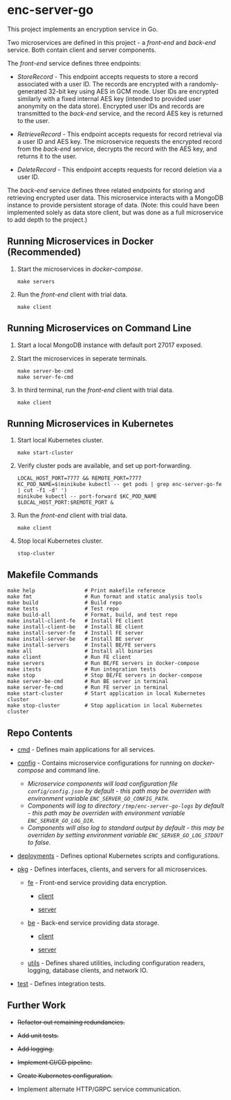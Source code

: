 # enc-server-go #
This project implements an encryption service in Go.

Two microservices are defined in this project - a _front-end_ and _back-end_ service. Both contain client and server components.

The _front-end_ service defines three endpoints:

* _StoreRecord_ - This endpoint accepts requests to store a record associated with a user ID. The records are encrypted with a randomly-generated 32-bit key using AES in GCM mode. User IDs are encrypted similarly with a fixed internal AES key (intended to provided user anonymity on the data store). Encrypted user IDs and records are transmitted to the _back-end_ service, and the record AES key is returned to the user.
	
* _RetrieveRecord_ - This endpoint accepts requests for record retrieval via a user ID and AES key. The microservice requests the encrypted record from the _back-end_ service, decrypts the record with the AES key, and returns it to the user. 

* _DeleteRecord_ - This endpoint accepts requests for record deletion via a user ID. 
	
The _back-end_ service defines three related endpoints for storing and retrieving encrypted user data. This microservice interacts with a MongoDB instance to provide persistent storage of data. (Note: this could have been implemented solely as data store client, but was done as a full microservice to add depth to the project.)

## Running Microservices in Docker (Recommended) ##
1. Start the microservices in _docker-compose_.
    ```
    make servers
    ```
    
2. Run the _front-end_ client with trial data.
    ```
    make client
    ```
    
## Running Microservices on Command Line ##
1. Start a local MongoDB instance with default port 27017 exposed.

2. Start the microservices in seperate terminals.
    ```
    make server-be-cmd
    make server-fe-cmd
    ```
    
2. In third terminal, run the _front-end_ client with trial data.
    ```
    make client
    ```
    
## Running Microservices in Kubernetes ##
1. Start local Kubernetes cluster.
    ```
    make start-cluster
    ```
    
2. Verify cluster pods are available, and set up port-forwarding.
    ```
    LOCAL_HOST_PORT=7777 && REMOTE_PORT=7777
    KC_POD_NAME=$(minikube kubectl -- get pods | grep enc-server-go-fe | cut -f1 -d' ')
    minikube kubectl -- port-forward $KC_POD_NAME $LOCAL_HOST_PORT:$REMOTE_PORT &
    ```
    
3. Run the _front-end_ client with trial data.
    ```
    make client
    ```
    
4. Stop local Kubernetes cluster.
    ```
    stop-cluster
    ```

## Makefile Commands ##
```
make help                # Print makefile reference
make fmt                 # Run format and static analysis tools
make build               # Build repo
make tests               # Test repo
make build-all           # Format, build, and test repo
make install-client-fe   # Install FE client
make install-client-be   # Install BE client
make install-server-fe   # Install FE server
make install-server-be   # Install BE server
make install-servers     # Install BE/FE servers
make all                 # Install all binaries
make client              # Run FE client
make servers             # Run BE/FE servers in docker-compose
make itests              # Run integration tests
make stop                # Stop BE/FE servers in docker-compose
make server-be-cmd       # Run BE server in terminal
make server-fe-cmd       # Run FE server in terminal
make start-cluster       # Start application in local Kubernetes cluster
make stop-cluster        # Stop application in local Kubernetes cluster
```
 
## Repo Contents ##
* [cmd](cmd) - Defines main applications for all services.

* [config](config) - Contains microservice configurations for running on _docker-compose_ and command line. 
    * _Microservice components will load configuration file `config/config.json` by default - this path may be overriden with environment variable `ENC_SERVER_GO_CONFIG_PATH`._
    * _Components will log to directory `/tmp/enc-server-go-logs` by default - this path may be overriden with environment variable `ENC_SERVER_GO_LOG_DIR`._
    * _Components will also log to standard output by default - this may be overriden by setting environment variable `ENC_SERVER_GO_LOG_STDOUT` to false._

* [deployments](deployments) - Defines optional Kubernetes scripts and configurations.

* [pkg](pkg) - Defines interfaces, clients, and servers for all microservices.

	* [fe](pkg/fe) - Front-end service providing data encryption.
	
		* [client](pkg/fe/client)
		
		* [server](pkg/fe/server)

	* [be](pkg/be) - Back-end service providing data storage.
	
		* [client](pkg/be/client)
		
		* [server](pkg/be/server)
	
	* [utils](utils) - Defines shared utilities, including configuration readers, logging, database clients, and network IO.

* [test](test) - Defines integration tests.

## Further Work ##

* ~~Refactor out remaining redundancies.~~

* ~~Add unit tests.~~

* ~~Add logging.~~

* ~~Implement CI/CD pipeline.~~

* ~~Create Kubernetes configuration.~~

* Implement alternate HTTP/GRPC service communication.
